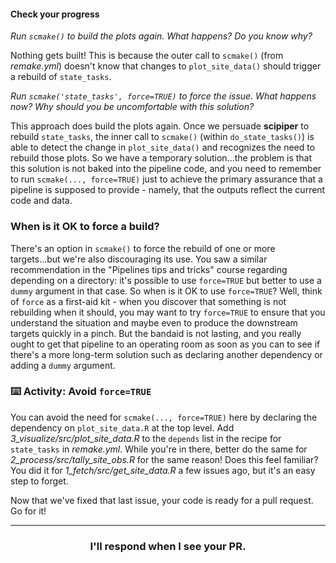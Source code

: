 #### Check your progress

_Run `scmake()` to build the plots again. What happens? Do you know why?_

Nothing gets built! This is because the outer call to `scmake()` (from *remake.yml*) doesn't know that changes to `plot_site_data()` should trigger a rebuild of `state_tasks`.

_Run `scmake('state_tasks', force=TRUE)` to force the issue. What happens now? Why should you be uncomfortable with this solution?_

This approach does build the plots again. Once we persuade **scipiper** to rebuild `state_tasks`, the inner call to `scmake()` (within `do_state_tasks()`) is able to detect the change in `plot_site_data()` and recognizes the need to rebuild those plots. So we have a temporary solution...the problem is that this solution is not baked into the pipeline code, and you need to remember to run `scmake(..., force=TRUE)` just to achieve the primary assurance that a pipeline is supposed to provide - namely, that the outputs reflect the current code and data.

### When is it OK to force a build?

There's an option in `scmake()` to force the rebuild of one or more targets...but we're also discouraging its use. You saw a similar recommendation in the "Pipelines tips and tricks" course regarding depending on a directory: it's possible to use `force=TRUE` but better to use a `dummy` argument in that case. So when is it OK to use `force=TRUE`? Well, think of `force` as a first-aid kit - when you discover that something is not rebuilding when it should, you may want to try `force=TRUE` to ensure that you understand the situation and maybe even to produce the downstream targets quickly in a pinch. But the bandaid is not lasting, and you really ought to get that pipeline to an operating room as soon as you can to see if there's a more long-term solution such as declaring another dependency or adding a `dummy` argument.

### :keyboard: Activity: Avoid `force=TRUE`

You can avoid the need for `scmake(..., force=TRUE)` here by declaring the dependency on `plot_site_data.R` at the top level. Add *3_visualize/src/plot_site_data.R* to the `depends` list in the recipe for `state_tasks` in *remake.yml*. While you're in there, better do the same for *2_process/src/tally_site_obs.R* for the same reason! Does this feel familiar? You did it for *1_fetch/src/get_site_data.R* a few issues ago, but it's an easy step to forget.

Now that we've fixed that last issue, your code is ready for a pull request. Go for it!

<hr><h3 align="center">I'll respond when I see your PR.</h3>
